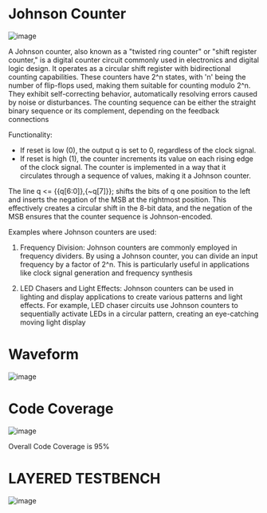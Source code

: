 # Johnson Counter

![image](https://github.com/Anuzzzzzzz/ffvdd_JohnsonCounter/assets/148976244/22f149d4-655d-41c6-909e-e48f43f348a0)


A Johnson counter, also known as a "twisted ring counter" or "shift register counter," is a digital counter circuit commonly used in electronics and digital logic design. It operates as a circular shift register with bidirectional counting capabilities. These counters have 2^n states, with 'n' being the number of flip-flops used, making them suitable for counting modulo 2^n. They exhibit self-correcting behavior, automatically resolving errors caused by noise or disturbances. The counting sequence can be either the straight binary sequence or its complement, depending on the feedback connections

Functionality:
- If reset is low (0), the output q is set to 0, regardless of the clock signal.
- If reset is high (1), the counter increments its value on each rising edge of the clock signal. The counter is implemented in a way that it circulates through a sequence of values, making it a Johnson counter.

The line q <= {{q[6:0]},{~q[7]}}; shifts the bits of q one position to the left and inserts the negation of the MSB at the rightmost position. This effectively creates a circular shift in the 8-bit data, and the negation of the MSB ensures that the counter sequence is Johnson-encoded.

Examples where Johnson counters are used:
1. Frequency Division: Johnson counters are commonly employed in frequency dividers. By using a Johnson counter, you can divide an input frequency by a factor of 2^n. This is particularly useful in applications like clock signal generation and frequency synthesis

2. LED Chasers and Light Effects: Johnson counters can be used in lighting and display applications to create various patterns and light effects. For example, LED chaser circuits use Johnson counters to sequentially activate LEDs in a circular pattern, creating an eye-catching moving light display



# Waveform

![image](https://github.com/Anuzzzzzzz/ffvdd_JohnsonCounter/assets/148976244/55b308e7-17a9-4e03-b1e4-f3cd09d87a09)



# Code Coverage 

![image](https://github.com/Anuzzzzzzz/ffvdd_JohnsonCounter/assets/148976244/227efa0a-f16c-402e-ac14-52dc9969a927)

Overall Code Coverage is 95%



# LAYERED TESTBENCH 

![image](https://github.com/Anuzzzzzzz/ffvdd_JohnsonCounter/assets/148976244/5c29a038-2548-4952-ba7f-506f1975e2c6)

